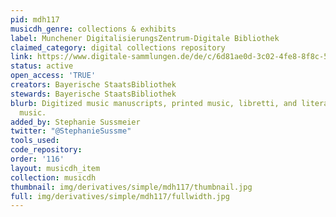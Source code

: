 ```yaml
---
pid: mdh117
musicdh_genre: collections & exhibits
label: Munchener DigitalisierungsZentrum-Digitale Bibliothek
claimed_category: digital collections repository
link: https://www.digitale-sammlungen.de/de/c/6d81ae0d-3c02-4fe8-8f8c-5e7d5b8a2433
status: active
open_access: 'TRUE'
creators: Bayerische StaatsBibliothek
stewards: Bayerische StaatsBibliothek
blurb: Digitized music manuscripts, printed music, libretti, and literature about
  music.
added_by: Stephanie Sussmeier
twitter: "@StephanieSussme"
tools_used: 
code_repository: 
order: '116'
layout: musicdh_item
collection: musicdh
thumbnail: img/derivatives/simple/mdh117/thumbnail.jpg
full: img/derivatives/simple/mdh117/fullwidth.jpg
---
```

